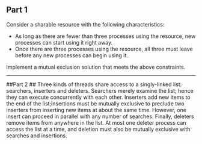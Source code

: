 ## Part 1 ##
Consider a sharable resource with the following characteristics:
* As long as there are fewer than three processes using the resource, new processes can start using it right away.
* Once there are three processes using the resource, all three must leave before any new processes can begin using it.

Implement a mutual exclusion solution that meets the above constraints.

---

##Part 2 ##
Three kinds of threads share access to a singly-linked list: searchers, inserters and deleters. Searchers merely examine the list; hence they can execute concurrently with each other. Inserters add new items to the end of the list;insertions must be mutually exclusive to preclude two inserters from inserting new items at about the same time. However, one insert can proceed in parallel with any number of searches. Finally, deleters remove items from anywhere in the list. At most one deleter process can access the list at a time, and deletion must also be mutually exclusive with searches and insertions.
